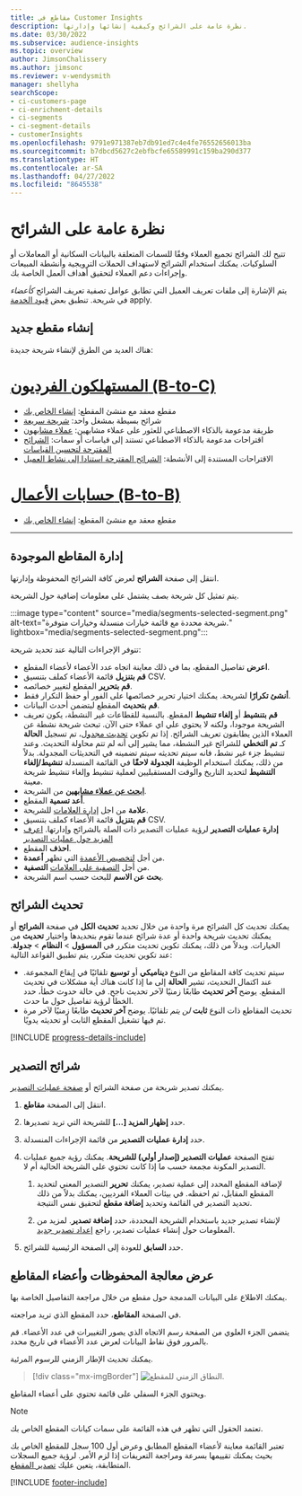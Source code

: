 ```yaml
---
title: مقاطع في Customer Insights
description: نظرة عامة على الشرائح وكيفية إنشائها وإدارتها.
ms.date: 03/30/2022
ms.subservice: audience-insights
ms.topic: overview
author: JimsonChalissery
ms.author: jimsonc
ms.reviewer: v-wendysmith
manager: shellyha
searchScope:
- ci-customers-page
- ci-enrichment-details
- ci-segments
- ci-segment-details
- customerInsights
ms.openlocfilehash: 9791e971387eb7db91ed7c4e4fe76552656013ba
ms.sourcegitcommit: b7dbcd5627c2ebfbcfe65589991c159ba290d377
ms.translationtype: HT
ms.contentlocale: ar-SA
ms.lasthandoff: 04/27/2022
ms.locfileid: "8645538"
---
```

# <a name="segments-overview"></a>نظرة عامة على الشرائح

تتيح لك الشرائح تجميع العملاء وفقًا للسمات المتعلقة بالبيانات السكانية أو المعاملات أو السلوكيات. يمكنك استخدام الشرائح لاستهداف الحملات الترويجية وأنشطة المبيعات وإجراءات دعم العملاء لتحقيق أهداف العمل الخاصة بك.

يتم الإشارة إلى ملفات تعريف العميل التي تطابق عوامل تصفية تعريف الشرائح *كأعضاء* في شريحة. تنطبق بعض [قيود الخدمة](/dynamics365/customer-insights/service-limits) apply.

## <a name="create-a-new-segment"></a>إنشاء مقطع جديد

هناك العديد من الطرق لإنشاء شريحة جديدة: 

# <a name="individual-consumers-b-to-c"></a>[المستهلكون الفرديون (B-to-C)](#tab/b2c)

- مقطع معقد مع منشئ المقطع: [إنشاء الخاص بك](segment-builder.md#create-a-new-segment) 
- شرائح بسيطة بمشغل واحد: [شريحة سريعة](segment-builder.md#quick-segments) 
- طريقة مدعومة بالذكاء الاصطناعي للعثور على عملاء مشابهين: [عملاء مشابهون](find-similar-customer-segments.md) 
- اقتراحات مدعومة بالذكاء الاصطناعي تستند إلى قياسات أو سمات: [الشرائح المقترحة لتحسين القياسات](suggested-segments.md) 
- الاقتراحات المستندة إلى الأنشطة: [الشرائح المقترحة استنادا إلى نشاط العميل](suggested-segments-activity.md) 

# <a name="business-accounts-b-to-b"></a>[حسابات الأعمال (B-to-B)](#tab/b2b)

- مقطع معقد مع منشئ المقطع: [إنشاء الخاص بك](segment-builder.md#create-a-new-segment)

---

## <a name="manage-existing-segments"></a>إدارة المقاطع الموجودة

انتقل إلى صفحة **الشرائح** لعرض كافة الشرائح المحفوظة وإدارتها.

يتم تمثيل كل شريحة بصف يشتمل على معلومات إضافية حول الشريحة.

:::image type="content" source="media/segments-selected-segment.png" alt-text="شريحة محددة مع قائمة خيارات منسدلة وخيارات متوفرة." lightbox="media/segments-selected-segment.png":::

تتوفر الإجراءات التالية عند تحديد شريحة:

- **اعرض** تفاصيل المقطع، بما في ذلك معاينة اتجاه عدد الأعضاء لأعضاء المقطع.
- **قم بتنزيل** قائمة الأعضاء كملف بتنسيق CSV.
- **قم بتحرير** المقطع لتغيير خصائصه.
- **أنشئ تكرارًا** لشريحة. يمكنك اختيار تحرير خصائصها على الفور أو حفظ التكرار فقط.
- **قم بتحديث** المقطع ليتضمن أحدث البيانات.
- **قم بتنشيط** أو **إلغاء تنشيط** المقطع. بالنسبة للقطاعات غير النشطة، يكون تعريف الشريحة موجودا، ولكنه لا يحتوي علي اي عملاء حتى الآن. تبحث شريحة نشطة عن العملاء الذين يطابقون تعريف الشرائح. إذا تم تكوين [تحديث مجدول](system.md#schedule-tab)، تم تسجيل **الحالة** كـ **تم التخطي** للشرائح غير النشطة، مما يشير إلى أنه لم تتم محاولة التحديث. وعند تنشيط جزء غير نشط، فانه سيتم تحديثه سيتم تضمينه في التحديثات المجدولة.
  بدلاً من ذلك، يمكنك استخدام الوظيفة **الجدولة لاحقًا** في القائمة المنسدلة **تنشيط/إلغاء التنشيط** لتحديد التاريخ والوقت المستقبليين لعملية تنشيط وإلغاء تنشيط شريحة معينة.
- **[ابحث عن عملاء مشابهين](find-similar-customer-segments.md)** من الشريحة.
- **أعد تسمية** المقطع.
- **علامة** من اجل [إدارة العلامات](work-with-tags-columns.md#manage-tags) للشريحة.
- **قم بتنزيل** قائمة الأعضاء كملف بتنسيق CSV.
- **إدارة عمليات التصدير** لرؤية عمليات التصدير ذات الصلة بالشرائح وإدارتها. [اعرف المزيد حول عمليات التصدير](export-destinations.md)
- **احذف** المقطع.
- **أعمدة‏‎** من أجل [لتخصيص الأعمدة](work-with-tags-columns.md#customize-columns) التي تظهر.
- **التصفية‏‎** من أجل [التصفية على العلامات](work-with-tags-columns.md#filter-on-tags).
- **بحث عن الاسم** للبحث حسب اسم الشريحة.

## <a name="refresh-segments"></a>تحديث الشرائح

يمكنك تحديث كل الشرائح مرة واحدة من خلال تحديد **تحديث الكل** في صفحة **الشرائح** أو يمكنك تحديث شريحة واحدة أو عدة شرائح عندما تقوم بتحديدها واختيار **تحديث** من الخيارات. وبدلاً من ذلك، يمكنك تكوين تحديث متكرر في **المسؤول** > **النظام** > **جدولة**. عند تكوين تحديث متكرر، يتم تطبيق القواعد التالية:
- سيتم تحديث كافة المقاطع من النوع **ديناميكي** أو **توسيع** تلقائيًا في إيقاع المجموعة. عند اكتمال التحديث، تشير **الحالة** إلى ما إذا كانت هناك أية مشكلات في تحديث المقطع. يوضح **آخر تحديث** طابعًا زمنيًا لآخر تحديث ناجح. في حالة حدوث خطأ، حدد الخطأ لرؤية تفاصيل حول ما حدث.
- تحديث المقاطع ذات النوع **ثابت** *لن يتم* تلقائيًا. يوضح **آخر تحديث** طابعًا زمنيًا لآخر مرة تم فيها تشغيل المقطع الثابت أو تحديثه يدويًا.

[!INCLUDE [progress-details-include](includes/progress-details-pane.md)]

## <a name="export-segments"></a>شرائح التصدير

يمكنك تصدير شريحة من صفحة الشرائح أو [صفحة عمليات التصدير](export-destinations.md). 

1. انتقل إلى الصفحة **مقاطع**.

1. حدد **إظهار المزيد [...]** للشريحة التي تريد تصديرها.

1. حدد **إدارة عمليات التصدير** من قائمة الإجراءات المنسدلة.

1. تفتح الصفحة **عمليات التصدير (إصدار أولي) للشريحة**. يمكنك رؤية جميع عمليات التصدير المكونة مجمعة حسب ما إذا كانت تحتوي على الشريحة الحالية أم لا.

   1. لإضافة المقطع المحدد إلى عملية تصدير، يمكنك **تحرير** التصدير المعني لتحديد المقطع المقابل، ثم احفظه. في بيئات العملاء الفرديين، يمكنك بدلاً من ذلك تحديد التصدير في القائمة وتحديد **إضافة مقطع** لتحقيق نفس النتيجة.

   1. لإنشاء تصدير جديد باستخدام الشريحة المحددة، حدد **إضافة تصدير**. لمزيد من المعلومات حول إنشاء عمليات تصدير، راجع [إعداد تصدير جديد](export-destinations.md#set-up-a-new-export).

1. حدد **السابق** للعودة إلى الصفحة الرئيسية للشرائح.

## <a name="view-processing-history-and-segment-members"></a>عرض معالجة المحفوظات وأعضاء المقاطع

يمكنك الاطلاع على البيانات المدمجة حول مقطع من خلال مراجعة التفاصيل الخاصة بها.

في الصفحة **المقاطع**، حدد المقطع الذي تريد مراجعته.

يتضمن الجزء العلوي من الصفحة رسم الاتجاه الذي يصور التغييرات في عدد الأعضاء. قم بالمرور فوق نقاط البيانات لعرض عدد الأعضاء في تاريخ محدد.

يمكنك تحديث الإطار الزمني للرسوم المرئية.

> [!div class="mx-imgBorder"]
> ![النطاق الزمني للمقطع.](media/segment-time-range.png "النطاق الزمني للمقطع")

ويحتوي الجزء السفلي على قائمة تحتوي على أعضاء المقاطع.

> [!NOTE]
> تعتمد الحقول التي تظهر في هذه القائمة على سمات كيانات المقطع الخاص بك.
>
>تعتبر القائمة معاينة لأعضاء المقطع المطابق وعرض أول 100 سجل للمقطع الخاص بك بحيث يمكنك تقييمها بسرعة ومراجعة التعريفات إذا لزم الأمر. لرؤية جميع السجلات المتطابقة، يتعين عليك [تصدير المقطع](export-destinations.md).


[!INCLUDE [footer-include](includes/footer-banner.md)]
